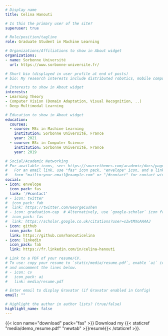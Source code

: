 ```yaml
---
# Display name
title: Celina Hanouti

# Is this the primary user of the site?
superuser: true

# Role/position/tagline
role: Graduate Student in Machine Learning

# Organizations/Affiliations to show in About widget
organizations:
- name: Sorbonne Université
  url: https://www.sorbonne-universite.fr/

# Short bio (displayed in user profile at end of posts)
# bio: My research interests include distributed robotics, mobile computing and programmable matter.

# Interests to show in About widget
interests:
- Learning Theory
- Computer Vision (Domain Adaptation, Visual Recognition, ..)
- Deep Multimodal Learning

# Education to show in About widget
education:
  courses:
  - course: MSc in Machine Learning
    institution: Sorbonne Université, France
    year: 2021
  - course: BSc in Computer Science
    institution: Sorbonne Université, France
    year: 2019

# Social/Academic Networking
# For available icons, see: https://sourcethemes.com/academic/docs/page-builder/#icons
#   For an email link, use "fas" icon pack, "envelope" icon, and a link in the
#   form "mailto:your-email@example.com" or "/#contact" for contact widget.
social:
- icon: envelope
  icon_pack: fas
  link: '/#contact'
# - icon: twitter
#  icon_pack: fab
#  link: https://twitter.com/GeorgeCushen
# - icon: graduation-cap  # Alternatively, use `google-scholar` icon from `ai` icon pack
#  icon_pack: fas
#  link: https://scholar.google.co.uk/citations?user=sIwtMXoAAAAJ
- icon: github
  icon_pack: fab
  link: https://github.com/hanouticelina
- icon: linkedin
  icon_pack: fab
  link: https://fr.linkedin.com/in/celina-hanouti

# Link to a PDF of your resume/CV.
# To use: copy your resume to `static/media/resume.pdf`, enable `ai` icons in `params.toml`, 
# and uncomment the lines below.
# - icon: cv
#   icon_pack: ai
#   link: media/resume.pdf

# Enter email to display Gravatar (if Gravatar enabled in Config)
email: ""

# Highlight the author in author lists? (true/false)
highlight_name: false
---
```




{{< icon name="download" pack="fas" >}} Download my {{< staticref "media/demo_resume.pdf" "newtab" >}}resumé{{< /staticref >}}.
